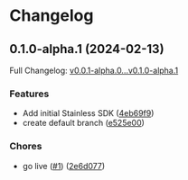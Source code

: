 # Changelog

## 0.1.0-alpha.1 (2024-02-13)

Full Changelog: [v0.0.1-alpha.0...v0.1.0-alpha.1](https://github.com/denoland/subhosting-js/compare/v0.0.1-alpha.0...v0.1.0-alpha.1)

### Features

* Add initial Stainless SDK ([4eb69f9](https://github.com/denoland/subhosting-js/commit/4eb69f964197e0742c296203e82bd403f615b5ed))
* create default branch ([e525e00](https://github.com/denoland/subhosting-js/commit/e525e00ce06149d88b4c1eaff1cf07a1e091a058))


### Chores

* go live ([#1](https://github.com/denoland/subhosting-js/issues/1)) ([2e6d077](https://github.com/denoland/subhosting-js/commit/2e6d0774a58b4cdb8410dfe73d189a9c2a7b008d))

